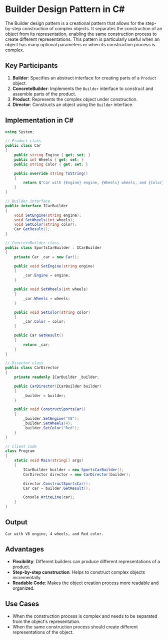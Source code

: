 # Builder Design Pattern in C#

The Builder design pattern is a creational pattern that allows for the step-by-step construction of complex objects. It separates the construction of an object from its representation, enabling the same construction process to create different representations. This pattern is particularly useful when an object has many optional parameters or when its construction process is complex.

## Key Participants

1. **Builder**: Specifies an abstract interface for creating parts of a `Product` object.
2. **ConcreteBuilder**: Implements the `Builder` interface to construct and assemble parts of the product.
3. **Product**: Represents the complex object under construction.
4. **Director**: Constructs an object using the `Builder` interface.

## Implementation in C#

```csharp
using System;

// Product class
public class Car
{
    public string Engine { get; set; }
    public int Wheels { get; set; }
    public string Color { get; set; }

    public override string ToString()
    {
        return $"Car with {Engine} engine, {Wheels} wheels, and {Color} color.";
    }
}

// Builder interface
public interface ICarBuilder
{
    void SetEngine(string engine);
    void SetWheels(int wheels);
    void SetColor(string color);
    Car GetResult();
}

// ConcreteBuilder class
public class SportsCarBuilder : ICarBuilder
{
    private Car _car = new Car();

    public void SetEngine(string engine)
    {
        _car.Engine = engine;
    }

    public void SetWheels(int wheels)
    {
        _car.Wheels = wheels;
    }

    public void SetColor(string color)
    {
        _car.Color = color;
    }

    public Car GetResult()
    {
        return _car;
    }
}

// Director class
public class CarDirector
{
    private readonly ICarBuilder _builder;

    public CarDirector(ICarBuilder builder)
    {
        _builder = builder;
    }

    public void ConstructSportsCar()
    {
        _builder.SetEngine("V8");
        _builder.SetWheels(4);
        _builder.SetColor("Red");
    }
}

// Client code
class Program
{
    static void Main(string[] args)
    {
        ICarBuilder builder = new SportsCarBuilder();
        CarDirector director = new CarDirector(builder);

        director.ConstructSportsCar();
        Car car = builder.GetResult();

        Console.WriteLine(car);
    }
}
```

## Output

```
Car with V8 engine, 4 wheels, and Red color.
```

## Advantages

- **Flexibility**: Different builders can produce different representations of a product.
- **Step-by-step construction**: Helps to construct complex objects incrementally.
- **Readable Code**: Makes the object creation process more readable and organized.

## Use Cases

- When the construction process is complex and needs to be separated from the object's representation.
- When the same construction process should create different representations of the object.
